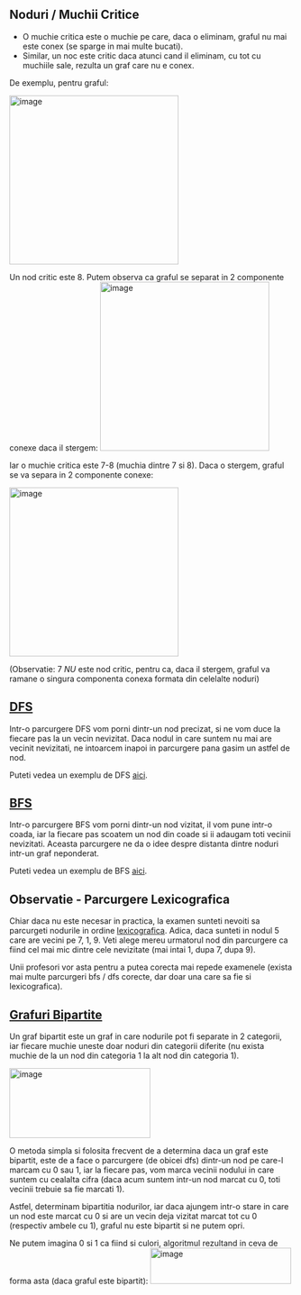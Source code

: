 ## Noduri / Muchii Critice 

  - O muchie critica este o muchie pe care, daca o eliminam, graful nu mai este conex (se sparge in mai multe bucati).
  - Similar, un noc este critic daca atunci cand il eliminam, cu tot cu muchiile sale, rezulta un graf care nu e conex.

De exemplu, pentru graful: 

<img width="300" alt="image" src="https://github.com/user-attachments/assets/5072bd95-12c0-4a3b-84a6-28643dd5c3dd" />

Un nod critic este 8. 
Putem observa ca graful se separat in 2 componente conexe daca il stergem:
<img width="300" alt="image" src="https://github.com/user-attachments/assets/6cca3db5-78d0-4387-80e5-6f6a2000bedc" />

Iar o muchie critica este 7-8 (muchia dintre 7 si 8). 
Daca o stergem, graful se va separa in 2 componente conexe: 

<img width="300" alt="image" src="https://github.com/user-attachments/assets/8708e8c0-c259-427f-887b-ed10f87cc883" />

(Observatie: 7 *NU* este nod critic, pentru ca, daca il stergem, graful va ramane o singura componenta conexa formata din celelalte noduri) 

## [DFS](https://en.wikipedia.org/wiki/Depth-first_search) 

Intr-o parcurgere DFS vom porni dintr-un nod precizat, si ne vom duce la fiecare pas la un vecin nevizitat. Daca nodul in care suntem nu mai are vecinit nevizitati, ne intoarcem inapoi in parcurgere pana gasim un astfel de nod.

Puteti vedea un exemplu de DFS [aici](https://www.cs.usfca.edu/~galles/visualization/DFS.html).

## [BFS](https://en.wikipedia.org/wiki/Breadth-first_search) 

Intr-o parcurgere BFS vom porni dintr-un nod vizitat, il vom pune intr-o coada, iar la fiecare pas scoatem un nod din coade si ii adaugam toti vecinii nevizitati. 
Aceasta parcurgere ne da o idee despre distanta dintre noduri intr-un graf neponderat.

Puteti vedea un exemplu de BFS [aici](https://www.cs.usfca.edu/~galles/visualization/BFS.html).

## Observatie - Parcurgere Lexicografica

Chiar daca nu este necesar in practica, la examen sunteti nevoiti sa parcurgeti nodurile in ordine [lexicografica](https://en.wikipedia.org/wiki/Lexicographic_order). Adica, daca sunteti in nodul 5 care are vecini pe 7, 1, 9. Veti alege mereu urmatorul nod din parcurgere ca fiind cel mai mic dintre cele nevizitate (mai intai 1, dupa 7, dupa 9). 

Unii profesori vor asta pentru a putea corecta mai repede examenele (exista mai multe parcurgeri bfs / dfs corecte, dar doar una care sa fie si lexicografica). 

## [Grafuri Bipartite](https://en.wikipedia.org/wiki/Bipartite_graph)
Un graf bipartit este un graf in care nodurile pot fi separate in 2 categorii, iar fiecare muchie uneste doar noduri din categorii diferite (nu exista muchie de la un nod din categoria 1 la alt nod din categoria 1). 

<img width="250" height="124" alt="image" src="https://github.com/user-attachments/assets/c8a04c22-067e-428e-9968-e565815c0517" />

O metoda simpla si folosita frecvent de a determina daca un graf este bipartit, este de a face o parcurgere (de obicei dfs) dintr-un nod pe care-l marcam cu 0 sau 1, iar la fiecare pas, vom marca vecinii nodului in care suntem cu cealalta cifra (daca acum suntem intr-un nod marcat cu 0, toti vecinii trebuie sa fie marcati 1).

Astfel, determinam bipartitia nodurilor, iar daca ajungem intr-o stare in care un nod este marcat cu 0 si are un vecin deja vizitat marcat tot cu 0 (respectiv ambele cu 1), graful nu este bipartit si ne putem opri.

Ne putem imagina 0 si 1 ca fiind si culori, algoritmul rezultand in ceva de forma asta (daca graful este bipartit): 
<img width="250" height="64" alt="image" src="https://github.com/user-attachments/assets/6dc05714-4dc9-42f9-9499-c073bd351773" />

